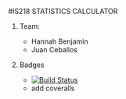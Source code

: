 #IS218 STATISTICS CALCULATOR

1. Team:
    * Hannah Benjamin
    * Juan Ceballos
   
2. Badges
   * [![Build Status](https://travis-ci.com/hannahbee123/is218_statcalc.svg?branch=master)](https://travis-ci.com/hannahbee123/is218_statcalc)
   * add coveralls
   